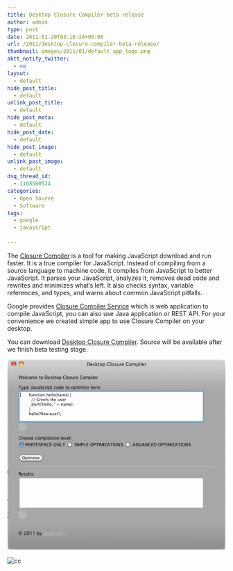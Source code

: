 ```yaml
---
title: Desktop Closure Compiler beta release
author: admin
type: post
date: 2011-01-20T03:16:24+00:00
url: /2011/desktop-closure-compiler-beta-release/
thumbnail: images/2011/01/default_app_logo.png
aktt_notify_twitter:
  - no
layout:
  - default
hide_post_title:
  - default
unlink_post_title:
  - default
hide_post_meta:
  - default
hide_post_date:
  - default
hide_post_image:
  - default
unlink_post_image:
  - default
dsq_thread_id:
  - 1168500524
categories:
  - Open Source
  - Software
tags:
  - google
  - javascript

---
```

The [Closure Compiler](http://code.google.com/closure/compiler/) is a tool for making JavaScript download and run faster. It is a true compiler for JavaScript. Instead of compiling from a source language to machine code, it compiles from JavaScript to better JavaScript. It parses your JavaScript, analyzes it, removes dead code and rewrites and minimizes what&#8217;s left. It also checks syntax, variable references, and types, and warns about common JavaScript pitfalls.

Google provides [Closure Compiler Service](http://closure-compiler.appspot.com/home) which is web application to compile JavaScript, you can also use Java application or REST API. For your convenience we created simple app to use Closure Compiler on your desktop.

You can download [Desktop Closure Compiler](http://goo.gl/0L8pX.qr). Source will be available after we finish beta testing stage.  

![cc](/images/2011/01/desktop-closure-compiler.png)

![cc](http://chart.apis.google.com/chart?cht=qr&chs=100x100&choe=UTF-8&chld=H%7C0&chl=http://goo.gl/0L8pX)